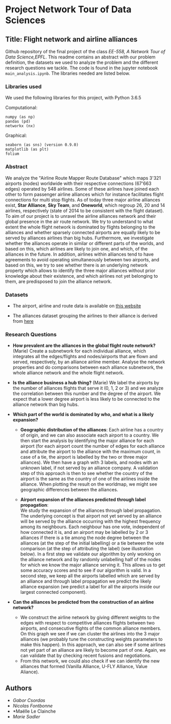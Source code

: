 # Project Network Tour of Data Sciences
## Title: Flight network and airline alliances 

Github repository of the final project of the class *EE-558, A Network Tour of Data Science,EPFL*. This readme contains an abstract with our problem definition, the datasets we used to analyze the problem and the different research questions we tackle. The code is found in the jupyter notebook `main_analysis.ipynb`. The libraries needed are listed below. 

### Libraries used
We used the following libraries for this project, with Python 3.6.5


 Computational:

    numpy (as np)
    pandas (pd)
    networkx (nx)

Graphical:

    seaborn (as sns) (version 0.9.0)
    matplotlib (as plt)
    folium


### Abstract

We analyze the "Airline Route Mapper Route Database" which maps 3'321 airports (nodes) worldwide with their respective connections (67'663 edges) operated by 548 airlines. Some of these airlines have joined each other to form passenger airline alliances which for instance facilitates flight connections for multi stop flights. As of today three major airline alliances exist, **Star Alliance**, **Sky Team**, and **Oneworld**, which regroup 26, 20 and 14 airlines, respectively (state of 2014 to be consistent with the flight dataset). To aim of our project is to unravel the airline alliances network and their global presence in the air route network. We try to understand to what extent the whole flight network is dominated by flights belonging to the alliances and whether sparsely connected airports are equally likely to be served by alliances airlines than big hubs. Furthermore, we investigate whether the alliances operate in similar or different parts of the worlds, and based on this, which airlines are likely to join one, and which, of the alliances in the future. In addition, airlines within alliances tend to have agreements to avoid operating simultaneously between two airports, and based on this, we try to see whether there is an underlying network property which allows to identify the three major alliances without prior knowledge about their existence, and which airlines not yet belonging to them, are predisposed to join the alliance network. 

### Datasets

- The airport, airline and route data is available on [this website](https://openflights.org/data.html)

- The alliances dataset grouping the airlines to their alliance is derived from [here](https://www.hopper.com/articles/860/a-guide-to-the-three-major-airline-alliances-star-alliance-oneworld-and-sky-team)

### Research Questions

- **How prevalent are the alliances in the global flight route network?** (Marie)
     Create a subnetwork for each individual alliance, which integrates all the edges/flights and nodes/airports that are flown and served, respectively, by an alliance airline member. Analyse the network properties and do comparisons between each alliance subnetwork, the whole alliance network and the whole flight network.
    
- **Is the alliance business a hub thing?** (Marie)
    We label the airports by the number of alliances flights that serve it (0, 1, 2 or 3) and we analyze the correlation between this number and the degree of the airport. We expect that a lower degree airport is less likely to be connected to the alliance network than big hubs.
    
- **Which part of the world is dominated by who, and what is a likely expansion?**
     - **Geographic distribution of the alliances**: 
Each airline has a country of origin, and we can also associate each airport to a country. We then start the analysis by identifying the major alliance for each airport (for each airport count the number of edges for each alliance and attribute the airport to the alliance with the maximum count, in case of a tie, the airport is labelled by the two or three major alliances). We then have a graph with 3 labels, and nodes with an unknown label, if not served by an alliance company. A validation step of this approach is then to see whether the country of the airport is the same as the country of one of the airlines inside the alliance. When plotting the result on the worldmap, we might see geographic differences between the alliances.
    
    - **Airport expansion of the alliances predicted through label propagation**:  
We study the expansion of the alliances through label propagation. The underlying concept is that airport not yet served by an alliance will be served by the alliance occurring with the highest frequency among its neighbours. Each neighbour has one vote, independent of how connected it is, and an airport may be labelled by 2 or 3 alliances if there is a tie among the node degree between the alliances (at the step of the initial labelling) or a tie between the vote comparison (at the step of attributing the label) (see illustration below).
In a first step we validate our algorithm by only working on the alliance network and by randomly unlabelling half of the nodes for which we know the major alliance serving it. This allows us to get some accuracy scores and to see if our algorithm is valid. In a second step, we keep all the airports labelled which are served by an alliance and through label propagation we predict the likely alliance expansion (we predict a label for all the airports inside our largest connected component).
    
- **Can the alliances be predicted from the construction of an airline network?**
    - We construct the airline network by giving different weights to the edges with respect to competitive alliances flights between two airports, and consecutive flights of the common alliance members. On this graph we see if we can cluster the airlines into the 3 major alliances (we probably tune the constructing weights parameters to make this happen). In this approach, we can also see if some airlines not yet part of an alliance are likely to become part of one. Again, we can validate that by checking recent fusions and negotiations. 
    - From this network, we could also check if we can identify the new alliances that formed (Vanilla Alliance, U-FLY Alliance, Value Aliance).


## Authors

* *Gabor Csordas*
* *Nicolas Fontbonne*
* *Maëlle Le Clainche
* *Marie Sadler*

    
